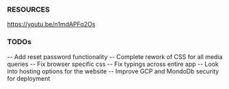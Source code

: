 ### RESOURCES

https://youtu.be/n1mdAPFq2Os

### TODOs

-- Add reset password functionality
-- Complete rework of CSS for all media queries
-- Fix browser specific css
-- Fix typings across entire app
-- Look into hosting options for the website
-- Improve GCP and MondoDb security for deployment
